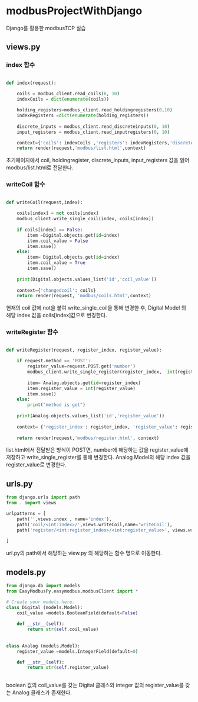 # modbusProjectWithDjango
Django를 활용한 modbusTCP 실습


## views.py
### index 합수
```python

def index(request):
    
    coils = modbus_client.read_coils(0, 10)
    indexCoils = dict(enumerate(coils))

    holding_registers=modbus_client.read_holdingregisters(0,10)
    indexRegisters =dict(enumerate(holding_registers))
    
    discrete_inputs = modbus_client.read_discreteinputs(0, 10)	
    input_registers = modbus_client.read_inputregisters(0, 10)  

    context={'coils': indexCoils ,'registers': indexRegisters,'discrete_inputs': discrete_inputs,'input_register': input_registers }
    return render(request,'modbus/list.html',context)
```
초기페이지에서  coil, holdingregister, discrete_inputs, input_registers 값을 읽어 modbus/list.html로 전달한다.

### writeCoil 함수
``` python

def writeCoil(request,index):
    
    coils[index] = not coils[index]
    modbus_client.write_single_coil(index, coils[index])
    
    if coils[index] == False:
        item =Digital.objects.get(id=index)
        item.coil_value = False
        item.save()
    else:
        item= Digital.objects.get(id=index)
        item.coil_value = True
        item.save()
        
    print(Digital.objects.values_list('id','coil_value'))
    
    context={'changedcoil': coils}
    return render(request, 'modbus/coils.html',context)
```
현재의 coil 값에 not을 붙여 write_single_coil을 통해 변경한 후, Digital Model 의 해당 index 값을 coils[index]값으로 변경한다.




### writeRegister 함수
```  python

def writeRegister(request, register_index, register_value):
    
    if request.method == 'POST':
        register_value=request.POST.get('number')    
        modbus_client.write_single_register(register_index,  int(register_value))
        
        item= Analog.objects.get(id=register_index)
        item.register_value = int(register_value)
        item.save()
    else:
        print("method is get")
    
    print(Analog.objects.values_list('id','register_value'))
    
    context= {'register_index': register_index, 'register_value': register_value }
    
    return render(request,'modbus/register.html', context)

```
list.html에서 전달받은 방식이 POST면, number에 해당하는 값을 register_value에 저장하고 write_single_register를 통해 변경한다.
Analog Model의 해당 index 값을 register_value로 변경한다.
## urls.py 

```python 
from django.urls import path
from . import views

urlpatterns = [
    path('',views.index , name='index'),    
    path('coil/<int:index>/',views.writeCoil,name='writeCoil'),
    path('register/<int:register_index>/<int:register_value>', views.writeRegister, name='writeRegister'),
    
]

```
url.py의 path에서 해당하는 view.py 의 해당하는 함수 명으로 이동한다.


## models.py

```python
from django.db import models
from EasyModbusPy.easymodbus.modbusClient import *

# Create your models here.
class Digital (models.Model):
    coil_value =models.BooleanField(default=False)
    
    def __str__(self):
        return str(self.coil_value)
    
    
class Analog (models.Model):
    register_value =models.IntegerField(default=0)

    def __str__(self):
        return str(self.register_value)
    
```
boolean 값의 coil_value를 갖는 Digital 클래스와 integer 값의 register_value를 갖는 Analog 클래스가 존재한다. 
